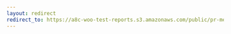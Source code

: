 ```yaml
---
layout: redirect
redirect_to: https://a8c-woo-test-reports.s3.amazonaws.com/public/pr-merge/43828/e2e/index.html
---
```

